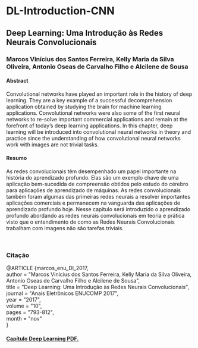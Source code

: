 # DL-Introduction-CNN

## Deep Learning: Uma Introdução às Redes Neurais Convolucionais
###  Marcos Vinícius dos Santos Ferreira, Kelly Maria da Silva Oliveira, Antonio Oseas de Carvalho Filho e Alcilene de Sousa
#### Abstract

Convolutional networks have played an important role in the history of deep learning.
They are a key example of a successful decomprehension application obtained by studying
the brain for machine learning applications. Convolutional networks were also some
of the first neural networks to re-solve important commercial applications and remain
at the forefront of today’s deep learning applications. In this chapter, deep learning
will be introduced into convolutional neural networks in theory and practice since the
understanding of how convolutional neural networks work with images are not trivial tasks.

#### Resumo
<p>As redes convolucionais têm desempenhado um papel importante na história do aprendizado profundo. Elas são um exemplo chave de uma aplicação bem-sucedida de compreensão obtidos pelo estudo do cérebro para aplicações de aprendizado de máquinas. As redes convolucionais também foram algumas das primeiras redes neurais a resolver importantes aplicações comerciais e permanecem na vanguarda das aplicações de aprendizado profundo hoje. Nesse capítulo será introduzido o aprendizado profundo abordando as redes neurais convolucionais em teoria e prática visto que o entendimento de como as Redes Neurais Convolucionais trabalham com imagens não são tarefas triviais.</p>
</br>
 <h3> Citação </h3>
 <p>
 @ARTICLE {marcos_enu_Dl_2017,</br>
    author  = "Marcos Vinícius dos Santos Ferreira, Kelly Maria da Silva Oliveira, Antonio Oseas de Carvalho Filho e Alcilene de Sousa",</br>
    title   = "Deep Learning: Uma Introdução às Redes Neurais Convolucionais",</br>
    journal = "Anais Eletrônicos ENUCOMP 2017",</br>
    year    = "2017",</br>
    volume  = "10",</br>
    pages   = "793-812",</br>
    month   = "nov"</br>
}</br>
  </p>
  
  <h4>
  <a href="https://github.com/Marcos001/DL-Introduction-CNN/blob/master/capitulo_DEEP_LEARNING.pdf">Capítulo Deep Learning PDF.</a>
  </h4>
